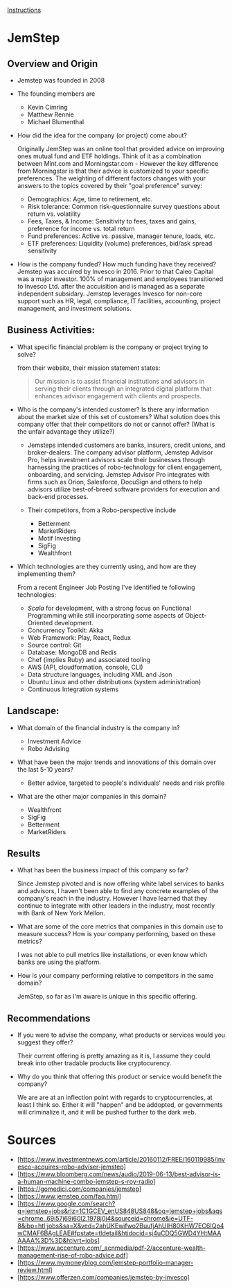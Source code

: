[Instructions](https://rice.bootcampcontent.com/Rice-Coding-Bootcamp/RU-HOU-FIN-PT-07-2019-U-C/tree/master/hw/01-Intro-to-FinTech/Instructions)

# JemStep

## Overview and Origin

* Jemstep was founded in 2008

* The founding members are

    - Kevin Cimring
    - Matthew Rennie
    - Michael Blumenthal

* How did the idea for the company (or project) come about?

    Originally JemStep was an online tool that provided advice on improving ones mutual fund and ETF holdings. Think of it as a combination between Mint.com and Morningstar.com - However the key difference from Morningstar is that their advice is customized to your specific preferences. The weighting of different factors changes with your answers to the topics covered by their "goal preference" survey:

    * Demographics: Age, time to retirement, etc.
    * Risk tolerance: Common risk-questionnaire survey questions about return vs. volatility
    * Fees, Taxes, & Income: Sensitivity to fees, taxes and gains, preference for income vs. total return
    * Fund preferences: Active vs. passive, manager tenure, loads, etc.
    * ETF preferences: Liquidity (volume) preferences, bid/ask spread sensitivity

* How is the company funded? How much funding have they received?
    Jemstep was accuired by Invesco in 2016. Prior to that Caleo Capital was a major investor. 100% of management and employees transitioned to Invesco Ltd. after the accuisition and is managed as a separate independent subsidary. Jemstep leverages Invesco for non-core support such as HR, legal, compliance, IT facilities, accounting, project management, and investment solutions.


## Business Activities:

* What specific financial problem is the company or project trying to solve?

     from their website, their mission statement states:

     > Our mission is to assist financial institutions and advisors in serving their clients through an integrated digital platform that enhances advisor engagement with clients and prospects.

* Who is the company's intended customer?  Is there any information about the market size of this set of customers?
What solution does this company offer that their competitors do not or cannot offer? (What is the unfair advantage they utilize?)

    - Jemsteps intended customers are banks, insurers, credit unions, and broker-dealers. The company advisor platform, Jemstep Advisor Pro, helps investment advisors scale their businesses through harnessing the practices of robo-technology for client engagement, onboarding, and servicing. Jemstep Advisor Pro integrates with firms such as Orion, Salesforce, DocuSign and others to help advisors utilize best-of-breed software providers for execution and back-end processes.

    - Their competitors, from a Robo-perspective include
        - Betterment
        - MarketRiders
        - Motif Investing
        - SigFig
        - Wealthfront

* Which technologies are they currently using, and how are they implementing them?

    From a recent Engineer Job Posting I've identified te following technologies:

    - *Scala* for development, with a strong focus on Functional Programming while still incorporating some aspects of Object-Oriented development.
    - Concurrency Toolkit: Akka
    - Web Framework: Play, React, Redux
    - Source control: Git
    - Database: MongoDB and Redis
    - Chef (implies Ruby) and associated tooling
    - AWS (API, cloudformation, console, CLI)
    - Data structure languages, including XML and Json
    - Ubuntu Linux and other distributions (system administration)
    - Continuous Integration systems

## Landscape:

* What domain of the financial industry is the company in?

    - Investment Advice
    - Robo Advising

* What have been the major trends and innovations of this domain over the last 5-10 years?

    - Better advice, targeted to people's individuals' needs and risk profile

* What are the other major companies in this domain?

    - Wealthfront
    - SigFig
    - Betterment
    - MarketRiders

## Results

* What has been the business impact of this company so far?

    Since Jemstep pivoted and is now offering white label services to banks and advisors, I haven't been able to find any concrete examples of the company's reach in the industry. However I have learned that they continue to integrate with other leaders in the industry, most recently with Bank of New York Mellon. 

* What are some of the core metrics that companies in this domain use to measure success? How is your company performing, based on these metrics?

    I was not able to pull metrics like installations, or even know which banks are using the platform.

* How is your company performing relative to competitors in the same domain?

    JemStep, so far as I'm aware is unique in this specific offering.


## Recommendations

* If you were to advise the company, what products or services would you suggest they offer?

    Their current offering is pretty amazing as it is, I assume they could break into other tradable products like cryptocurency.

* Why do you think that offering this product or service would benefit the company?

    We are are at an inflection point with regards to cryptocurrencies, at least I think so. Either it will "happen" and be addopted, or governments will criminalize it, and it will be pushed further to the dark web. 

# Sources

* [https://www.investmentnews.com/article/20160112/FREE/160119985/invesco-acquires-robo-adviser-jemstep]
* [https://www.bloomberg.com/news/audio/2019-06-13/best-advisor-is-a-human-machine-combo-jemstep-s-roy-radio]
* [https://gomedici.com/companies/jemstep]
* [https://www.jemstep.com/faq.html]
* [https://www.google.com/search?q=jemstep+jobs&rlz=1C1GCEV_enUS848US848&oq=jemstep+jobs&aqs=chrome..69i57j69i60l2.1978j0j4&sourceid=chrome&ie=UTF-8&ibp=htl;jobs&sa=X&ved=2ahUKEwifwo2BuufjAhUIH80KHW7EC6IQp4wCMAF6BAgLEAE#fpstate=tldetail&htidocid=sj4uCDQ5GWD4YHtMAAAAAA%3D%3D&htivrt=jobs]
* [https://www.accenture.com/_acnmedia/pdf-2/accenture-wealth-management-rise-of-robo-advice.pdf]
* [https://www.mymoneyblog.com/jemstep-portfolio-manager-review.html]
* [https://www.offerzen.com/companies/jemstep-by-invesco]
